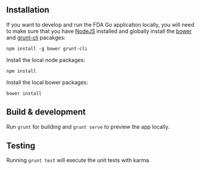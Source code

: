 ## Installation

If you want to develop and run the FDA Go application locally, you will need to make sure that you have [NodeJS](https://nodejs.org/) installed and globally install the [bower](http://bower.io) and [grunt-cli](http://gruntjs.com/getting-started) pacakges:

```
npm install -g bower grunt-cli
```
Install the local node packages:

```
npm install
```
Install the local bower packages:

```
bower install
```

## Build & development

Run `grunt` for building and `grunt serve` to preview the app locally.

## Testing

Running `grunt test` will execute the unit tests with karma.
